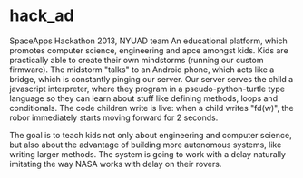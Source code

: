 hack_ad
=======

SpaceApps Hackathon 2013, NYUAD team
An educational platform, which promotes computer science, engineering and apce amongst kids. Kids are practically able to create their own mindstorms (running our custom firmware).
The midstorm "talks" to an Android phone, which acts like a bridge, which is constantly pinging our server.
Our server serves the child a javascript interpreter, where they program in a pseudo-python-turtle type language so they can learn about stuff like defining methods, loops and conditionals.
The code children write is live:
	when a child writes "fd(w)", the robor immediately starts moving forward for 2 seconds.

The goal is to teach kids not only about engineering and computer science, but also about the advantage of building more autonomous systems, like writing larger methods.
The system is going to work with a delay naturally imitating the way NASA works with delay on their rovers.
